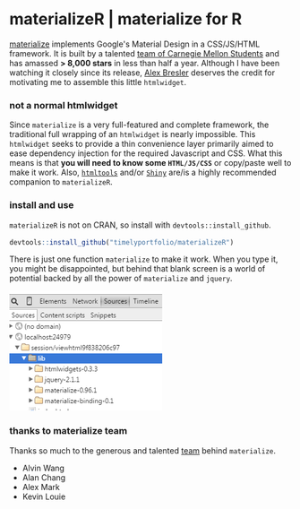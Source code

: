 # materializeR | materialize for R

[materialize](http://materializecss.com) implements Google's Material Design in a CSS/JS/HTML framework.  It is built by a talented [team of Carnegie Mellon Students](http://materializecss.com/about.html#team) and has amassed **> 8,000 stars** in less than half a year.  Although I have been watching it closely since its release, [Alex Bresler](http://asbcllc.com/) deserves the credit for motivating me to assemble this little `htmlwidget`.


### not a normal htmlwidget
Since `materialize` is a very full-featured and complete framework, the traditional full wrapping of an `htmlwidget` is nearly impossible.  This `htmlwidget` seeks to provide a thin convenience layer primarily aimed to ease dependency injection for the required Javascript and CSS.  What this means is that **you will need to know some `HTML/JS/CSS`** or copy/paste well to make it work.  Also, [`htmltools`](http://github.com/rstudio/htmltools) and/or [`Shiny`](rstudio.com/shiny) are/is a highly recommended companion to `materializeR`.

### install and use
`materializeR` is not on CRAN, so install with `devtools::install_github`.

```r
devtools::install_github("timelyportfolio/materializeR")
```

There is just one function `materialize` to make it work.  When you type it, you might be disappointed, but behind that blank screen is a world of potential backed by all the power of `materialize` and `jquery`.

![screenshot of materializeR](./img/screenshot_dependencies.png)




### thanks to materialize team
Thanks so much to the generous and talented [team](http://materializecss.com/about.html#team) behind `materialize`.

- Alvin Wang
- Alan Chang
- Alex Mark
- Kevin Louie

